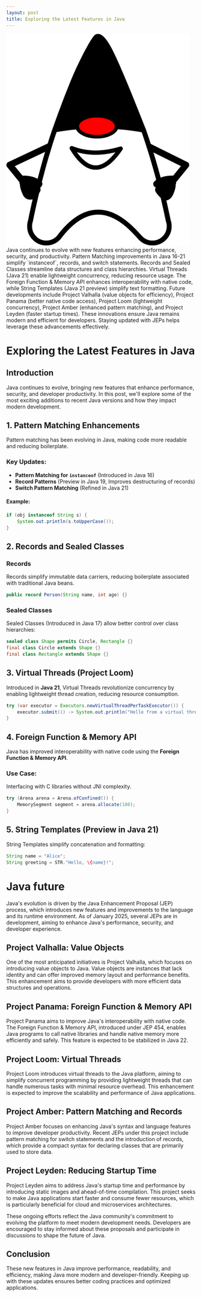 ```yaml
---
layout: post
title: Exploring the Latest Features in Java
---
```

<div class="row">
    <div class="col-sm-2">
        <img src="/images/java.png" alt="Java logo"/>
    </div>
    <div class="col-sm-10">
        Java continues to evolve with new features enhancing performance, security, and productivity.
        Pattern Matching improvements in Java 16-21 simplify `instanceof`, records, and switch statements.
        Records and Sealed Classes streamline data structures and class hierarchies.
        Virtual Threads (Java 21) enable lightweight concurrency, reducing resource usage.
        The Foreign Function & Memory API enhances interoperability with native code, while String Templates (Java 21 preview) simplify text formatting.
        Future developments include Project Valhalla (value objects for efficiency), Project Panama (better native code access),
        Project Loom (lightweight concurrency), Project Amber (enhanced pattern matching), and Project Leyden (faster startup times).
        These innovations ensure Java remains modern and efficient for developers. Staying updated with JEPs helps leverage these advancements effectively.
    </div>
</div>


# Exploring the Latest Features in Java

## Introduction
Java continues to evolve, bringing new features that enhance performance, security, and developer productivity. In this post, we'll explore some of the most exciting additions to recent Java versions and how they impact modern development.

## 1. Pattern Matching Enhancements
Pattern matching has been evolving in Java, making code more readable and reducing boilerplate.

### Key Updates:
- **Pattern Matching for `instanceof`** (Introduced in Java 16)
- **Record Patterns** (Preview in Java 19, Improves destructuring of records)
- **Switch Pattern Matching** (Refined in Java 21)

#### Example:
```java
if (obj instanceof String s) {
    System.out.println(s.toUpperCase());
}
```

## 2. Records and Sealed Classes
### Records
Records simplify immutable data carriers, reducing boilerplate associated with traditional Java beans.
```java
public record Person(String name, int age) {}
```

### Sealed Classes
Sealed Classes (Introduced in Java 17) allow better control over class hierarchies:
```java
sealed class Shape permits Circle, Rectangle {}
final class Circle extends Shape {}
final class Rectangle extends Shape {}
```

## 3. Virtual Threads (Project Loom)
Introduced in **Java 21**, Virtual Threads revolutionize concurrency by enabling lightweight thread creation, reducing resource consumption.
```java
try (var executor = Executors.newVirtualThreadPerTaskExecutor()) {
    executor.submit(() -> System.out.println("Hello from a virtual thread"));
}
```

## 4. Foreign Function & Memory API
Java has improved interoperability with native code using the **Foreign Function & Memory API**.

### Use Case:
Interfacing with C libraries without JNI complexity.
```java
try (Arena arena = Arena.ofConfined()) {
    MemorySegment segment = arena.allocate(100);
}
```

## 5. String Templates (Preview in Java 21)
String Templates simplify concatenation and formatting:
```java
String name = "Alice";
String greeting = STR."Hello, \{name}!";
```

# Java future

Java's evolution is driven by the Java Enhancement Proposal (JEP) process, which introduces new features and improvements to the language and its runtime environment. As of January 2025, several JEPs are in development, aiming to enhance Java's performance, security, and developer experience.

## Project Valhalla: Value Objects

One of the most anticipated initiatives is Project Valhalla, which focuses on introducing value objects to Java. Value objects are instances that lack identity and can offer improved memory layout and performance benefits. This enhancement aims to provide developers with more efficient data structures and operations.

## Project Panama: Foreign Function & Memory API

Project Panama aims to improve Java's interoperability with native code. The Foreign Function & Memory API, introduced under JEP 454, enables Java programs to call native libraries and handle native memory more efficiently and safely. This feature is expected to be stabilized in Java 22.

## Project Loom: Virtual Threads

Project Loom introduces virtual threads to the Java platform, aiming to simplify concurrent programming by providing lightweight threads that can handle numerous tasks with minimal resource overhead. This enhancement is expected to improve the scalability and performance of Java applications.

## Project Amber: Pattern Matching and Records

Project Amber focuses on enhancing Java's syntax and language features to improve developer productivity. Recent JEPs under this project include pattern matching for switch statements and the introduction of records, which provide a compact syntax for declaring classes that are primarily used to store data.

## Project Leyden: Reducing Startup Time

Project Leyden aims to address Java's startup time and performance by introducing static images and ahead-of-time compilation. This project seeks to make Java applications start faster and consume fewer resources, which is particularly beneficial for cloud and microservices architectures.

These ongoing efforts reflect the Java community's commitment to evolving the platform to meet modern development needs. Developers are encouraged to stay informed about these proposals and participate in discussions to shape the future of Java.

## Conclusion
These new features in Java improve performance, readability, and efficiency, making Java more modern and developer-friendly. Keeping up with these updates ensures better coding practices and optimized applications.

